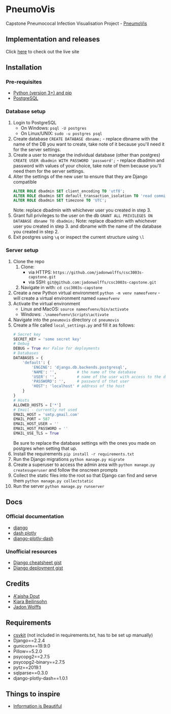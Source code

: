 # PneumoVis
Capstone Pneumococal Infection Visualisation Project - [PneumoVis](https://github.com/jadonwolffs/csc3003s-capstone)
## Implementation and releases
Click [here](http://bit.ly/csc3003s-capstone) to check out the live site

## Installation
### Pre-requisites
*   [Python (version 3+) and pip](https://www.python.org/)
*   [PostgreSQL](https://www.postgresql.org/)
### Database setup
1.  Login to PostgreSQL
    *   On Windows:     `psql -U postgres`
    *   On Linux/UNIX:  `sudo -u postgres psql`
2.  Create database
    `CREATE DATABASE dbname;` - replace dbname with the name of the DB you want to create, take note of it because you'll need it for the server settings.
3.  Create a user to manage the individual database (other than postgres)
    `CREATE USER dbadmin WITH PASSWORD 'password';` - replace dbadmin and password with values of your choice, take note of them because you'll need them for the server settings.
4.  Alter the settings of the new user to ensure that they are Django compatible
    ```sql
    ALTER ROLE dbadmin SET client_encoding TO 'utf8';
    ALTER ROLE dbadmin SET default_transaction_isolation TO 'read committed';
    ALTER ROLE dbadmin SET timezone TO 'UTC';
    ```
    Note: replace dbadmin with whichever user you created in step 3.
5.  Grant full privileges to the user on the db
    `GRANT ALL PRIVILEGES ON DATABASE dbname TO dbadmin;`
    Note: replace dbadmin with whichever user you created in step 3. and dbname with the name of the database you created in step 2.
6.  Exit postgres using `\q` or inspect the current structure using `\l`

### Server setup
1.  Clone the repo
    1.  Clone:
        *   via HTTPS:  `https://github.com/jadonwolffs/csc3003s-capstone.git`
        *   via SSH:    `git@github.com:jadonwolffs/csc3003s-capstone.git`
    2.  Navigate in with: `cd csc3003s-capstone`
2.  Create a new Python virtual environment
    `python -m venv nameofvenv` - will create a virtual environment named `nameofvenv`
3.  Activate the virtual environment 
    *   Linux and MacOS: `source nameofvenv/bin/activate`
    *   Windows: `.\nameofvenv\Scripts\activate`
4.  Navigate into the `pneumovis` directory
    `cd pneumovis`
5.  Create a file called `local_settings.py` and fill it as follows:
    ```python
    # Secret key
    SECRET_KEY = 'some secret key'
    # Debug
    DEBUG = True #or False for deployments
    # Databases
    DATABASES = {
        'default': {
            'ENGINE': 'django.db.backends.postgresql',
            'NAME': '',         # the name of the database
            'USER': '',         # name of the user with access to the db
            'PASSWORD': '',     # password of that user
            'HOST': 'localhost' # address of the host
        }
    }
    # Hosts
    ALLOWED_HOSTS = ['*']
    # Email - currently not used
    EMAIL_HOST = 'smtp.gmail.com'
    EMAIL_PORT = 587
    EMAIL_HOST_USER = ''
    EMAIL_HOST_PASSWORD = ''
    EMAIL_USE_TLS = True
    ```
    Be sure to replace the database settings with the ones you made on postgres when setting that up.
6.  Install the requirements
    `pip install -r requirements.txt`
7.  Run the Django migrations
    `python manage.py migrate`
8.  Create a superuser to access the admin area with
    `python manage.py createsuperuser` and follow the onscreen prompts
9.  Collect the static files into the root so that Django can find and serve them
    `python manage.py collectstatic`
10.  Run the server
    `python manage.py runserver`

## Docs

### Official documentation
*   [django](https://docs.djangoproject.com/en/2.2/)
*   [dash plotly](https://dash.plot.ly/)
*   [django-plotly-dash](https://django-plotly-dash.readthedocs.io/en/latest/index.html)

### Unofficial resources
*   [Django cheatsheet gist](https://gist.github.com/bradtraversy/0df61e9b306db3d61eb24793b6b7132d)
*   [Django deployment gist](https://gist.github.com/bradtraversy/cfa565b879ff1458dba08f423cb01d71)

## Credits
* [A'aisha Dout](https://github.com/adout1902)
* [Kiara Beilinsohn](https://github.com/kiaraBeilinsohn)
* [Jadon Wolffs](https://github.com/jadonwolffs)

## Requirements
* [csvkit](https://github.com/wireservice/csvkit) (not included in requirements.txt, has to be set up manually)
* Django==2.2.4
* gunicorn==19.9.0
* Pillow==5.2.0
* psycopg2==2.7.5
* psycopg2-binary==2.7.5
* pytz==2019.1
* sqlparse==0.3.0
* django-plotly-dash==1.0.1

## Things to inspire
* [Information is Beautiful](https://informationisbeautiful.net/)

